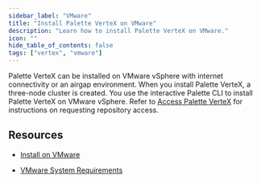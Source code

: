 ```yaml
---
sidebar_label: "VMware"
title: "Install Palette VerteX on VMware"
description: "Learn how to install Palette VerteX on VMware."
icon: ""
hide_table_of_contents: false
tags: ["vertex", "vmware"]
---
```





Palette VerteX can be installed on VMware vSphere with internet connectivity or an airgap environment. When you install Palette VerteX, a three-node cluster is created. You use the interactive Palette CLI to install Palette VerteX on VMware vSphere. Refer to [Access Palette VerteX](../../vertex.md#access-palette-vertex) for instructions on requesting repository access.

## Resources

- [Install on VMware](install.md)


<!-- - [Install in an Air Gap Environment](/vertex/install-palette-vertex/install-on-vmware/install-airgap) -->


- [VMware System Requirements](vmware-system-requirements.md)
   